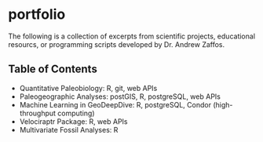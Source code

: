 # portfolio
The following is a collection of excerpts from scientific projects, educational resourcs, or programming scripts developed by Dr. Andrew Zaffos.

## Table of Contents
+ Quantitative Paleobiology: R, git, web APIs
+ Paleogeographic Analyses: postGIS, R, postgreSQL, web APIs
+ Machine Learning in GeoDeepDive: R, postgreSQL, Condor (high-throughput computing)
+ Velociraptr Package: R, web APIs
+ Multivariate Fossil Analyses: R
